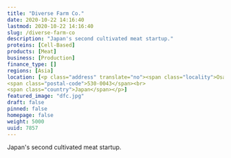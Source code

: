 ```yaml
---
title: "Diverse Farm Co."
date: 2020-10-22 14:16:40
lastmod: 2020-10-22 14:16:40
slug: /diverse-farm-co
description: "Japan's second cultivated meat startup."
proteins: [Cell-Based]
products: [Meat]
business: [Production]
finance_type: []
regions: [Asia]
location: [<p class="address" translate="no"><span class="locality">Osaka</span>,<br>
<span class="postal-code">530-0043</span><br>
<span class="country">Japan</span></p>]
featured_image: "dfc.jpg"
draft: false
pinned: false
homepage: false
weight: 5000
uuid: 7857
---
```

<p>Japan's second cultivated meat startup.</p>
